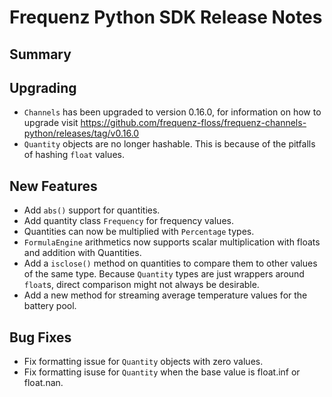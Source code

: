 # Frequenz Python SDK Release Notes

## Summary

<!-- Here goes a general summary of what this release is about -->

## Upgrading

<!-- Here goes notes on how to upgrade from previous versions, including deprecations and what they should be replaced with -->

- `Channels` has been upgraded to version 0.16.0, for information on how to upgrade visit https://github.com/frequenz-floss/frequenz-channels-python/releases/tag/v0.16.0
- `Quantity` objects are no longer hashable.  This is because of the pitfalls of hashing `float` values.

## New Features

- Add `abs()` support for quantities.
- Add quantity class `Frequency` for frequency values.
- Quantities can now be multiplied with `Percentage` types.
- `FormulaEngine` arithmetics now supports scalar multiplication with floats and addition with Quantities.
- Add a `isclose()` method on quantities to compare them to other values of the same type.  Because `Quantity` types are just wrappers around `float`s, direct comparison might not always be desirable.
- Add a new method for streaming average temperature values for the battery pool.

## Bug Fixes

- Fix formatting issue for `Quantity` objects with zero values.
- Fix formatting isuse for `Quantity` when the base value is float.inf or float.nan.

<!-- Here goes notable bug fixes that are worth a special mention or explanation -->
